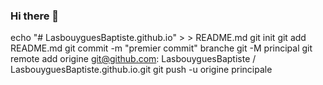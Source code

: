 ### Hi there 👋

<!--
**LasbouyguesBaptiste/LasbouyguesBaptiste** is a ✨ _special_ ✨ repository because its `README.md` (this file) appears on your GitHub profile.

Here are some ideas to get you started:

- 🔭 I’m currently working on ...
- 🌱 I’m currently learning ...
- 👯 I’m looking to collaborate on ...
- 🤔 I’m looking for help with ...
- 💬 Ask me about ...
- 📫 How to reach me: ...
- 😄 Pronouns: ...
- ⚡ Fun fact: ...
-->

echo "# LasbouyguesBaptiste.github.io" > > README.md
git init
git add README.md
git commit -m "premier commit"
branche git -M principal
git remote add origine git@github.com: LasbouyguesBaptiste / LasbouyguesBaptiste.github.io.git
git push -u origine principale
